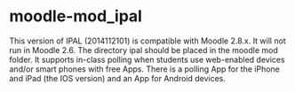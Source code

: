 moodle-mod_ipal
===============

This version of IPAL (2014112101) is compatible with Moodle 2.8.x. 
It will not run in Moodle 2.6.
The directory ipal should be placed in the moodle mod folder.
It supports in-class polling when students use web-enabled devices and/or smart phones with free Apps. 
There is a polling App for the iPhone and iPad (the IOS version) and an App for Android devices.
